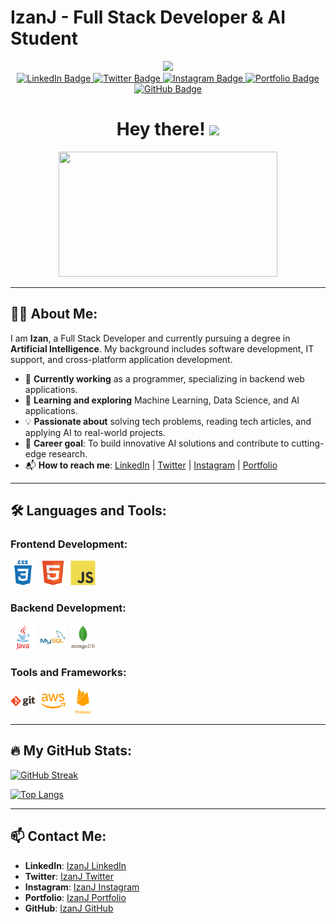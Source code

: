 # IzanJ - Full Stack Developer & AI Student

<div id="header" align="center">
  <img src="https://media.giphy.com/media/M9gbBd9nbDrOTu1Mqx/giphy.gif" width="100"/>
  <div id="badges">
    <a href="https://www.linkedin.com/in/izan-jimenez/?locale=es_ES">
      <img src="https://img.shields.io/badge/LinkedIn-blue?style=for-the-badge&logo=linkedin&logoColor=white" alt="LinkedIn Badge"/>
    </a>
    <a href="https://x.com/developerizan">
      <img src="https://img.shields.io/badge/Twitter-blue?style=for-the-badge&logo=twitter&logoColor=white" alt="Twitter Badge"/>
    </a>
    <a href="https://www.instagram.com/dev.izan/">
      <img src="https://img.shields.io/badge/Instagram-purple?style=for-the-badge&logo=instagram&logoColor=white" alt="Instagram Badge"/>
    </a>
    <a href="https://izanjimenez.alwaysdata.net">
      <img src="https://img.shields.io/badge/Portfolio-black?style=for-the-badge&logo=About.me&logoColor=white" alt="Portfolio Badge"/>
    </a>
    <a href="https://github.com/DeveloperIzanJimenez">
      <img src="https://img.shields.io/badge/GitHub-black?style=for-the-badge&logo=github&logoColor=white" alt="GitHub Badge"/>
    </a>
  </div>
  <h1>
    Hey there! 
    <img src="https://media.giphy.com/media/hvRJCLFzcasrR4ia7z/giphy.gif" width="30px"/>
  </h1>
  <div align="center">
    <img src="https://media.giphy.com/media/dWesBcTLavkZuG35MI/giphy.gif" width="350" height="200"/>
  </div>
</div>

---

## 👨‍💻 About Me:
I am **Izan**, a Full Stack Developer and currently pursuing a degree in **Artificial Intelligence**. My background includes software development, IT support, and cross-platform application development.

- 🔭 **Currently working** as a programmer, specializing in backend web applications.
- 🌱 **Learning and exploring** Machine Learning, Data Science, and AI applications.
- 💡 **Passionate about** solving tech problems, reading tech articles, and applying AI to real-world projects.
- 🎯 **Career goal**: To build innovative AI solutions and contribute to cutting-edge research.
- 📬 **How to reach me**: [LinkedIn](https://www.linkedin.com/in/izan-jimenez/?locale=es_ES) | [Twitter](https://x.com/developerizan) | [Instagram](https://www.instagram.com/dev.izan/) | [Portfolio](https://izanjimenez.alwaysdata.net)

---

## 🛠️ Languages and Tools:
### Frontend Development:
<div>
  <img src="https://github.com/devicons/devicon/blob/master/icons/css3/css3-plain-wordmark.svg" title="CSS3" alt="CSS3" width="40" height="40"/>&nbsp;
  <img src="https://github.com/devicons/devicon/blob/master/icons/html5/html5-original.svg" title="HTML5" alt="HTML5" width="40" height="40"/>&nbsp;
  <img src="https://github.com/devicons/devicon/blob/master/icons/javascript/javascript-original.svg" title="JavaScript" alt="JavaScript" width="40" height="40"/>&nbsp;
</div>

### Backend Development:
<div>
  <img src="https://github.com/devicons/devicon/blob/master/icons/java/java-original-wordmark.svg" title="Java" alt="Java" width="40" height="40"/>&nbsp;
  <img src="https://github.com/devicons/devicon/blob/master/icons/mysql/mysql-original-wordmark.svg" title="MySQL" alt="MySQL" width="40" height="40"/>&nbsp;
  <img src="https://github.com/devicons/devicon/blob/master/icons/mongodb/mongodb-original-wordmark.svg" title="MongoDB" alt="MongoDB" width="40" height="40"/>&nbsp;
</div>

### Tools and Frameworks:
<div>
  <img src="https://github.com/devicons/devicon/blob/master/icons/git/git-original-wordmark.svg" title="Git" alt="Git" width="40" height="40"/>&nbsp;
  <img src="https://github.com/devicons/devicon/blob/master/icons/amazonwebservices/amazonwebservices-plain-wordmark.svg" title="AWS" alt="AWS" width="40" height="40"/>&nbsp;
  <img src="https://github.com/devicons/devicon/blob/master/icons/firebase/firebase-plain-wordmark.svg" title="Firebase" alt="Firebase" width="40" height="40"/>&nbsp;
</div>

<!--
 ## 🌟 Featured Projects:
### [Project 1 - Image Classification with TensorFlow](link-to-your-project-1)
A simple yet effective image classification project using TensorFlow and the MNIST dataset. This project helps in understanding how convolutional neural networks (CNNs) work for image classification tasks.

### [Project 2 - Full Stack Web Application](link-to-your-project-2)
Developed a fully responsive web application with a React frontend and Node.js backend, integrated with MySQL for data storage. Focused on creating clean UI and efficient backend logic.

### [Project 3 - Machine Learning Explorations](link-to-your-project-3)
Implemented various machine learning algorithms such as linear regression, k-means clustering, and decision trees on different datasets to explore AI techniques.
 -->
---

## 🔥 My GitHub Stats:
[![GitHub Streak](http://github-readme-streak-stats.herokuapp.com?user=DeveloperIzanJimenez&theme=dark&background=000000)](https://git.io/streak-stats)

[![Top Langs](https://github-readme-stats.vercel.app/api/top-langs/?username=DeveloperIzanJimenez&layout=compact&theme=vision-friendly-dark)](https://github.com/anuraghazra/github-readme-stats)

---

## 📫 Contact Me:
- **LinkedIn**: [IzanJ LinkedIn](https://www.linkedin.com/in/izan-jimenez/?locale=es_ES)
- **Twitter**: [IzanJ Twitter](https://x.com/developerizan)
- **Instagram**: [IzanJ Instagram](https://www.instagram.com/dev.izan/)
- **Portfolio**: [IzanJ Portfolio](https://izanjimenez.alwaysdata.net)
- **GitHub**: [IzanJ GitHub](https://github.com/DeveloperIzanJimenez)

